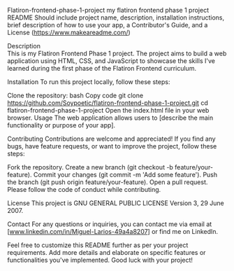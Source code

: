 Flatiron-frontend-phase-1-project
my flatiron frontend phase 1 project
README
Should include project name, description, installation instructions, brief description of how to use your app, a Contributor's Guide, and a License (<https://www.makeareadme.com/>)

  Description         
This is my Flatiron Frontend Phase 1 project. The project aims to build a web application using HTML, CSS, and JavaScript to showcase the skills I've learned during the first phase of the Flatiron Frontend curriculum.

Installation
To run this project locally, follow these steps:

Clone the repository:
bash
Copy code
git clone <https://github.com/Soypoetic/flatiron-frontend-phase-1-project.git>
cd flatiron-frontend-phase-1-project
Open the index.html file in your web browser.
Usage
The web application allows users to [describe the main functionality or purpose of your app].

Contributing
Contributions are welcome and appreciated! If you find any bugs, have feature requests, or want to improve the project, follow these steps:

Fork the repository.
Create a new branch (git checkout -b feature/your-feature).
Commit your changes (git commit -m 'Add some feature').
Push the branch (git push origin feature/your-feature).
Open a pull request.
Please follow the code of conduct while contributing.

License
This project is GNU GENERAL PUBLIC LICENSE
                 Version 3, 29 June 2007.

Contact
For any questions or inquiries, you can contact me via email at [www.linkedin.com/in/Miguel-Larios-49a4a8207] or find me on LinkedIn.

Feel free to customize this README further as per your project requirements. Add more details and elaborate on specific features or functionalities you've implemented. Good luck with your project!
